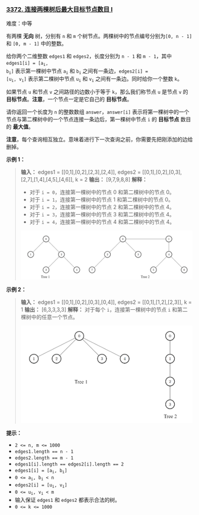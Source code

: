 ### [3372\. 连接两棵树后最大目标节点数目 I](https://leetcode.cn/problems/maximize-the-number-of-target-nodes-after-connecting-trees-i/)

难度：中等

有两棵 **无向** 树，分别有 `n` 和 `m` 个树节点。两棵树中的节点编号分别为`[0, n - 1]` 和 `[0, m - 1]` 中的整数。

给你两个二维整数 `edges1` 和 `edges2`，长度分别为 `n - 1` 和 `m - 1`，其中 <code>edges1[i] = [a<sub>i</sub>, b<sub>i</sub>]</code> 表示第一棵树中节点 <code>a<sub>i</sub></code> 和 <code>b<sub>i</sub></code> 之间有一条边，<code>edges2[i] = [u<sub>i</sub>, v<sub>i</sub>]</code> 表示第二棵树中节点 <code>u<sub>i</sub></code> 和 <code>v<sub>i</sub></code> 之间有一条边。同时给你一个整数 `k`。

如果节点 `u` 和节点 `v` 之间路径的边数小于等于 `k`，那么我们称节点 `u` 是节点 `v` 的 **目标节点**。**注意**，一个节点一定是它自己的 **目标节点**。

请你返回一个长度为 `n` 的整数数组 `answer`，`answer[i]` 表示将第一棵树中的一个节点与第二棵树中的一个节点连接一条边后，第一棵树中节点 `i` 的 **目标节点** 数目的 **最大值**。

**注意**，每个查询相互独立。意味着进行下一次查询之前，你需要先把刚添加的边给删掉。

**示例 1：**

> **输入：** edges1 = \[[0,1],[0,2],[2,3],[2,4]], edges2 = \[[0,1],[0,2],[0,3],[2,7],[1,4],[4,5],[4,6]], k = 2
> **输出：** [9,7,9,8,8]
> **解释：**
>
> - 对于 `i = 0`，连接第一棵树中的节点 0 和第二棵树中的节点 0。
> - 对于 `i = 1`，连接第一棵树中的节点 1 和第二棵树中的节点 0。
> - 对于 `i = 2`，连接第一棵树中的节点 2 和第二棵树中的节点 4。
> - 对于 `i = 3`，连接第一棵树中的节点 3 和第二棵树中的节点 4。
> - 对于 `i = 4`，连接第一棵树中的节点 4 和第二棵树中的节点 4。
>
> ![](./assets/img/Question3372_01.png)

**示例 2：**

> **输入：** edges1 = \[[0,1],[0,2],[0,3],[0,4]], edges2 = \[[0,1],[1,2],[2,3]], k = 1
> **输出：** [6,3,3,3,3]
> **解释：**
> 对于每个 `i`，连接第一棵树中的节点 `i` 和第二棵树中的任意一个节点。
>
> ![](./assets/img/Question3372_02.png)

**提示：**

- `2 <= n, m <= 1000`
- `edges1.length == n - 1`
- `edges2.length == m - 1`
- `edges1[i].length == edges2[i].length == 2`
- <code>edges1[i] = [a<sub>i</sub>, b<sub>i</sub>]</code>
- <code>0 <= a<sub>i</sub>, b<sub>i</sub> < n</code>
- <code>edges2[i] = [u<sub>i</sub>, v<sub>i</sub>]</code>
- <code>0 <= u<sub>i</sub>, v<sub>i</sub> < m</code>
- 输入保证 `edges1` 和 `edges2` 都表示合法的树。
- `0 <= k <= 1000`
